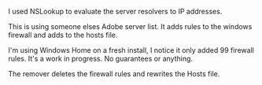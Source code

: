 I used NSLookup to evaluate the server resolvers to IP addresses.

This is using someone elses Adobe server list.
It adds rules to the windows firewall and adds to the hosts file.

I'm using Windows Home on a fresh install, I notice it only added 99 firewall rules.
It's a work in progress. No guarantees or anything.

The remover deletes the firewall rules and rewrites the Hosts file.
